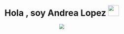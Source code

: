 <h1 align="center"><b>Hola , soy Andrea Lopez </b><img src="https://media.giphy.com/media/hvRJCLFzcasrR4ia7z/giphy.gif" width="35"></h1>
<!--  -->
<p align="center">
  <a href="https://github.com/DenverCoder1/readme-typing-svg"><img src="https://readme-typing-svg.herokuapp.com?font=Time+New+Roman&color=cyan&size=25&center=true&vCenter=true&width=600&height=100&lines=Desarrolladora+Full+Stack..&hearts;++;Esfocada+en+el+Backend,;Siempre+aprendiendo+y+mejorando,;Si+lo+puedes+imaginar+lo+puedes+programar♡"></a>
</p>


<br>
